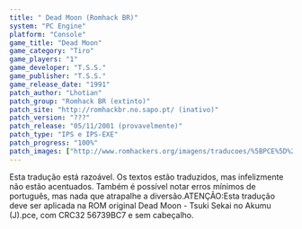 ```yaml
---
title: " Dead Moon (Romhack BR)"
system: "PC Engine"
platform: "Console"
game_title: "Dead Moon"
game_category: "Tiro"
game_players: "1"
game_developer: "T.S.S."
game_publisher: "T.S.S."
game_release_date: "1991"
patch_author: "Lhotian"
patch_group: "Romhack BR (extinto)"
patch_site: "http://romhackbr.no.sapo.pt/ (inativo)"
patch_version: "???"
patch_release: "05/11/2001 (provavelmente)"
patch_type: "IPS e IPS-EXE"
patch_progress: "100%"
patch_images: ["http://www.romhackers.org/imagens/traducoes/%5BPCE%5D%20Dead%20Moon%20-%20Romhack%20BR%20-%201.png","http://www.romhackers.org/imagens/traducoes/%5BPCE%5D%20Dead%20Moon%20-%20Romhack%20BR%20-%202.png","http://www.romhackers.org/imagens/traducoes/%5BPCE%5D%20Dead%20Moon%20-%20Romhack%20BR%20-%203.png"]
---
```

Esta tradução está razoável. Os textos estão traduzidos, mas infelizmente não estão acentuados. Também é possível notar erros mínimos de português, mas nada que atrapalhe a diversão.ATENÇÃO:Esta tradução deve ser aplicada na ROM original Dead Moon - Tsuki Sekai no Akumu (J).pce, com CRC32 56739BC7 e sem cabeçalho.